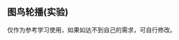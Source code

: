 ## 图鸟轮播(实验)

<demo-model url="/vipPage/components/custom-swiper/index"></demo-model>
<template-download></template-download>

仅作为参考学习使用，如果如达不到自己的需求，可自行修改。
